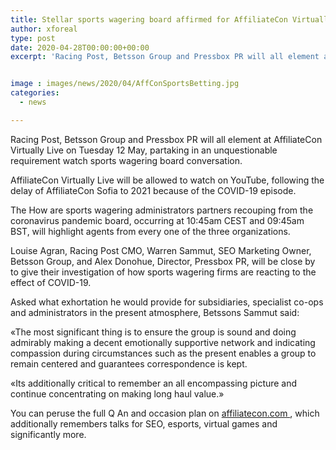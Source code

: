 ```yaml
---
title: Stellar sports wagering board affirmed for AffiliateCon Virtually Live
author: xforeal 
type: post
date: 2020-04-28T00:00:00+00:00
excerpt: 'Racing Post, Betsson Group and Pressbox PR will all element at AffiliateCon Virtually Live on Tuesday 12 May, partaking in an unquestionable requirement watch sports wagering board discussion '


image : images/news/2020/04/AffConSportsBetting.jpg
categories:
  - news

---
```

Racing Post, Betsson Group and Pressbox PR will all element at AffiliateCon Virtually Live on Tuesday 12 May, partaking in an unquestionable requirement watch sports wagering board conversation. 

AffiliateCon Virtually Live will be allowed to watch on YouTube, following the delay of AffiliateCon Sofia to 2021 because of the COVID-19 episode. 

The How are sports wagering administrators partners recouping from the coronavirus pandemic board, occurring at 10:45am CEST and 09:45am BST, will highlight agents from every one of the three organizations. 

Louise Agran, Racing Post CMO, Warren Sammut, SEO Marketing Owner, Betsson Group, and Alex Donohue, Director, Pressbox PR, will be close by to give their investigation of how sports wagering firms are reacting to the effect of COVID-19. 

Asked what exhortation he would provide for subsidiaries, specialist co-ops and administrators in the present atmosphere, Betssons Sammut said: 

&#171;The most significant thing is to ensure the group is sound and doing admirably making a decent emotionally supportive network and indicating compassion during circumstances such as the present enables a group to remain centered and guarantees correspondence is kept. 

&#171;Its additionally critical to remember an all encompassing picture and continue concentrating on making long haul value.&#187; 

You can peruse the full Q An and occasion plan on <a href="https://www.affiliatecon.com/" rel="noopener noreferrer" target="_blank">affiliatecon.com </a>, which additionally remembers talks for SEO, esports, virtual games and significantly more.